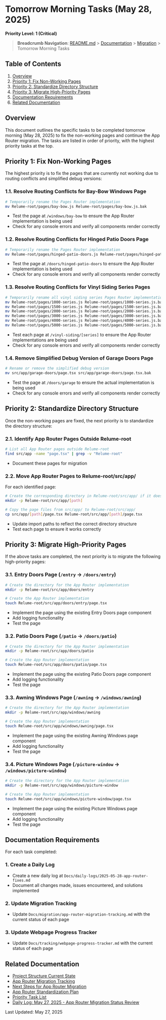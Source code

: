 # Tomorrow Morning Tasks (May 28, 2025)

**Priority Level: 1 (Critical)**

> **Breadcrumb Navigation**: [README.md](../../README.md) > [Documentation](../index.md) > [Migration](./index.md) > Tomorrow Morning Tasks

## Table of Contents

1. [Overview](#overview)
2. [Priority 1: Fix Non-Working Pages](#priority-1-fix-non-working-pages)
3. [Priority 2: Standardize Directory Structure](#priority-2-standardize-directory-structure)
4. [Priority 3: Migrate High-Priority Pages](#priority-3-migrate-high-priority-pages)
5. [Documentation Requirements](#documentation-requirements)
6. [Related Documentation](#related-documentation)

## Overview

This document outlines the specific tasks to be completed tomorrow morning (May 28, 2025) to fix the non-working pages and continue the App Router migration. The tasks are listed in order of priority, with the highest priority tasks at the top.

## Priority 1: Fix Non-Working Pages

The highest priority is to fix the pages that are currently not working due to routing conflicts and simplified debug versions:

### 1.1. Resolve Routing Conflicts for Bay-Bow Windows Page

```bash
# Temporarily rename the Pages Router implementation
mv Relume-root/pages/bay-bow.js Relume-root/pages/bay-bow.js.bak
```

- Test the page at `/windows/bay-bow` to ensure the App Router implementation is being used
- Check for any console errors and verify all components render correctly

### 1.2. Resolve Routing Conflicts for Hinged Patio Doors Page

```bash
# Temporarily rename the Pages Router implementation
mv Relume-root/pages/hinged-patio-doors.js Relume-root/pages/hinged-patio-doors.js.bak
```

- Test the page at `/doors/hinged-patio-doors` to ensure the App Router implementation is being used
- Check for any console errors and verify all components render correctly

### 1.3. Resolve Routing Conflicts for Vinyl Siding Series Pages

```bash
# Temporarily rename all vinyl siding series Pages Router implementations
mv Relume-root/pages/1000-series.js Relume-root/pages/1000-series.js.bak
mv Relume-root/pages/1500-series.js Relume-root/pages/1500-series.js.bak
mv Relume-root/pages/2000-series.js Relume-root/pages/2000-series.js.bak
mv Relume-root/pages/3000-series.js Relume-root/pages/3000-series.js.bak
mv Relume-root/pages/4000-series.js Relume-root/pages/4000-series.js.bak
mv Relume-root/pages/5000-series.js Relume-root/pages/5000-series.js.bak
```

- Test each page at `/vinyl-siding/[series]` to ensure the App Router implementations are being used
- Check for any console errors and verify all components render correctly

### 1.4. Remove Simplified Debug Version of Garage Doors Page

```bash
# Rename or remove the simplified debug version
mv src/app/garage-doors/page.tsx src/app/garage-doors/page.tsx.bak
```

- Test the page at `/doors/garage` to ensure the actual implementation is being used
- Check for any console errors and verify all components render correctly

## Priority 2: Standardize Directory Structure

Once the non-working pages are fixed, the next priority is to standardize the directory structure:

### 2.1. Identify App Router Pages Outside Relume-root

```bash
# List all App Router pages outside Relume-root
find src/app -name "page.tsx" | grep -v "Relume-root"
```

- Document these pages for migration

### 2.2. Move App Router Pages to Relume-root/src/app/

For each identified page:

```bash
# Create the corresponding directory in Relume-root/src/app/ if it doesn't exist
mkdir -p Relume-root/src/app/[path]

# Copy the page files from src/app/ to Relume-root/src/app/
cp src/app/[path]/page.tsx Relume-root/src/app/[path]/page.tsx
```

- Update import paths to reflect the correct directory structure
- Test each page to ensure it works correctly

## Priority 3: Migrate High-Priority Pages

If the above tasks are completed, the next priority is to migrate the following high-priority pages:

### 3.1. Entry Doors Page (`/entry` → `/doors/entry`)

```bash
# Create the directory for the App Router implementation
mkdir -p Relume-root/src/app/doors/entry

# Create the App Router implementation
touch Relume-root/src/app/doors/entry/page.tsx
```

- Implement the page using the existing Entry Doors page component
- Add logging functionality
- Test the page

### 3.2. Patio Doors Page (`/patio` → `/doors/patio`)

```bash
# Create the directory for the App Router implementation
mkdir -p Relume-root/src/app/doors/patio

# Create the App Router implementation
touch Relume-root/src/app/doors/patio/page.tsx
```

- Implement the page using the existing Patio Doors page component
- Add logging functionality
- Test the page

### 3.3. Awning Windows Page (`/awning` → `/windows/awning`)

```bash
# Create the directory for the App Router implementation
mkdir -p Relume-root/src/app/windows/awning

# Create the App Router implementation
touch Relume-root/src/app/windows/awning/page.tsx
```

- Implement the page using the existing Awning Windows page component
- Add logging functionality
- Test the page

### 3.4. Picture Windows Page (`/picture-window` → `/windows/picture-window`)

```bash
# Create the directory for the App Router implementation
mkdir -p Relume-root/src/app/windows/picture-window

# Create the App Router implementation
touch Relume-root/src/app/windows/picture-window/page.tsx
```

- Implement the page using the existing Picture Windows page component
- Add logging functionality
- Test the page

## Documentation Requirements

For each task completed:

### 1. Create a Daily Log

- Create a new daily log at `Docs/daily-logs/2025-05-28-app-router-fixes.md`
- Document all changes made, issues encountered, and solutions implemented

### 2. Update Migration Tracking

- Update `Docs/migration/app-router-migration-tracking.md` with the current status of each page

### 3. Update Webpage Progress Tracker

- Update `Docs/tracking/webpage-progress-tracker.md` with the current status of each page

## Related Documentation

- [Project Structure Current State](../architecture/project-structure-current-state.md)
- [App Router Migration Tracking](./app-router-migration-tracking.md)
- [Next Steps for App Router Migration](./next-steps-for-app-router-migration.md)
- [App Router Standardization Plan](../processes/app-router-standardization-plan.md)
- [Priority Task List](../priority-list.md)
- [Daily Log: May 27, 2025 - App Router Migration Status Review](../daily-logs/2025-05-27-app-router-migration-status-review.md)

Last Updated: May 27, 2025
